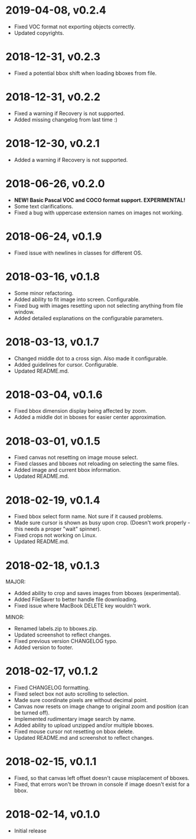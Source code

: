 # 2019-04-08, v0.2.4
* Fixed VOC format not exporting objects correctly.
* Updated copyrights.

# 2018-12-31, v0.2.3
* Fixed a potential bbox shift when loading bboxes from file.

# 2018-12-31, v0.2.2
* Fixed a warning if Recovery is not supported.
* Added missing changelog from last time :)

# 2018-12-30, v0.2.1
* Added a warning if Recovery is not supported.

# 2018-06-26, v0.2.0
* **NEW! Basic Pascal VOC and COCO format support. EXPERIMENTAL!**
* Some text clarifications.
* Fixed a bug with uppercase extension names on images not working.

# 2018-06-24, v0.1.9
* Fixed issue with newlines in classes for different OS.

# 2018-03-16, v0.1.8
* Some minor refactoring.
* Added ability to fit image into screen. Configurable.
* Fixed bug with images resetting upon not selecting anything from file window.
* Added detailed explanations on the configurable parameters.

# 2018-03-13, v0.1.7
* Changed middle dot to a cross sign. Also made it configurable.
* Added guidelines for cursor. Configurable.
* Updated README.md.

# 2018-03-04, v0.1.6
* Fixed bbox dimension display being affected by zoom.
* Added a middle dot in bboxes for easier center approximation.

# 2018-03-01, v0.1.5
* Fixed canvas not resetting on image mouse select.
* Fixed classes and bboxes not reloading on selecting the same files.
* Added image and current bbox information.
* Updated README.md.

# 2018-02-19, v0.1.4
* Fixed bbox select form name. Not sure if it caused problems.
* Made sure cursor is shown as busy upon crop. (Doesn't work properly - this needs a proper "wait" spinner).
* Fixed crops not working on Linux.
* Updated README.md.

# 2018-02-18, v0.1.3
MAJOR:
* Added ability to crop and saves images from bboxes (experimental).
* Added FileSaver to better handle file downloading.
* Fixed issue where MacBook DELETE key wouldn't work.

MINOR:
* Renamed labels.zip to bboxes.zip.
* Updated screenshot to reflect changes.
* Fixed previous version CHANGELOG typo.
* Added version to footer.

# 2018-02-17, v0.1.2

* Fixed CHANGELOG formatting.
* Fixed select box not auto scrolling to selection.
* Made sure coordinate pixels are without decimal point.
* Canvas now resets on image change to original zoom and position (can be turned off).
* Implemented rudimentary image search by name.
* Added ability to upload unzipped and/or multiple bboxes.
* Fixed mouse cursor not resetting on bbox delete.
* Updated README.md and screenshot to reflect changes.
    
# 2018-02-15, v0.1.1

* Fixed, so that canvas left offset doesn't cause misplacement of bboxes.
* Fixed, that errors won't be thrown in console if image doesn't exist for a bbox.

# 2018-02-14, v0.1.0

* Initial release
